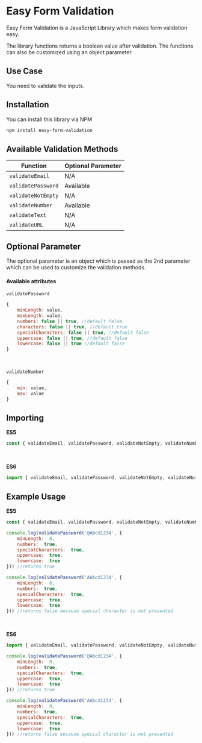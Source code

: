 # Easy Form Validation

Easy Form Validation is a JavaScript Library which makes form validation easy.

The library functions returns a boolean value after validation. The functions can also be customized using an object parameter.

## Use Case
You need to validate the inputs.

## Installation

You can install this library via NPM

```bash
npm install easy-form-validation
```
## Available Validation Methods
 
| Function | Optional Parameter |
| --- | --- | 
| `validateEmail` | N/A |
| `validatePassword` | Available |
| `validateNotEmpty` | N/A |
| `validateNumber` | Available |
| `validateText` | N/A |
| `validateURL` | N/A |

## Optional Parameter

The optional parameter is an object which is passed as the 2nd parameter which can be used to customize the validation methods.

 #### Available attributes 

`validatePassword`
```javascript
{
	minLength: value,
	maxLength: value,
	numbers: false || true, //default false
	characters: false || true, //default true
	specialCharacters: false || true, //default false
	uppercase: false || true, //default false
	lowercase: false || true //default false
}
```
<br>

`validateNumber`
```javascript
{
	min: value,
	max: value
}
```
## Importing
**ES5**
```javascript
const { validateEmail, validatePassword, validateNotEmpty, validateNumber, validateText, validateURL } = require('easy-form-validation')
```
<br>

**ES6**
```javascript
import { validateEmail, validatePassword, validateNotEmpty, validateNumber, validateText, validateURL } from 'easy-form-validation'
```

## Example Usage
 **ES5**
```javascript
const { validateEmail, validatePassword, validateNotEmpty, validateNumber, validateText, validateURL } = require('easy-form-validation')

console.log(validatePassword('@Abcd1234', {
	minLength:  8,
	numbers:  true,
	specialCharacters:  true,
	uppercase:  true,
	lowercase:  true
})) //returns true

console.log(validatePassword('AAbcd1234', {
	minLength:  8,
	numbers:  true,
	specialCharacters:  true,
	uppercase:  true,
	lowercase:  true
})) //returns false because special character is not presented
```
<br>

**ES6**
```javascript
import { validateEmail, validatePassword, validateNotEmpty, validateNumber, validateText, validateURL } from 'easy-form-validation'

console.log(validatePassword('@Abcd1234', {
	minLength:  8,
	numbers:  true,
	specialCharacters:  true,
	uppercase:  true,
	lowercase:  true
})) //returns true

console.log(validatePassword('AAbcd1234', {
	minLength:  8,
	numbers:  true,
	specialCharacters:  true,
	uppercase:  true,
	lowercase:  true
})) //returns false because special character is not presented
``` 